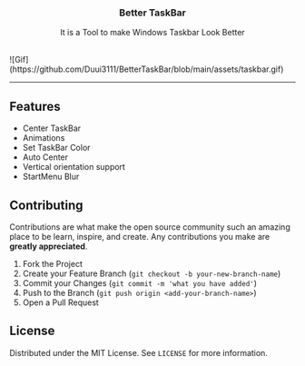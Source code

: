 <h3 align="center">Better TaskBar</h3>
    <p align="center">It is a Tool to make Windows Taskbar Look Better</p>
<br/>
![Gif](https://github.com/Duui3111/BetterTaskBar/blob/main/assets/taskbar.gif)

----
## Features
* Center TaskBar 
* Animations
* Set TaskBar Color
* Auto Center
* Vertical orientation support
* StartMenu Blur 


## Contributing
Contributions are what make the open source community such an amazing place to be learn, inspire, and create. Any contributions you make are **greatly appreciated**.

1. Fork the Project
2. Create your Feature Branch (`git checkout -b your-new-branch-name`)
3. Commit your Changes (`git commit -m 'what you have added'`)
4. Push to the Branch (`git push origin <add-your-branch-name>`)
5. Open a Pull Request


## License
Distributed under the MIT License. See `LICENSE` for more information.